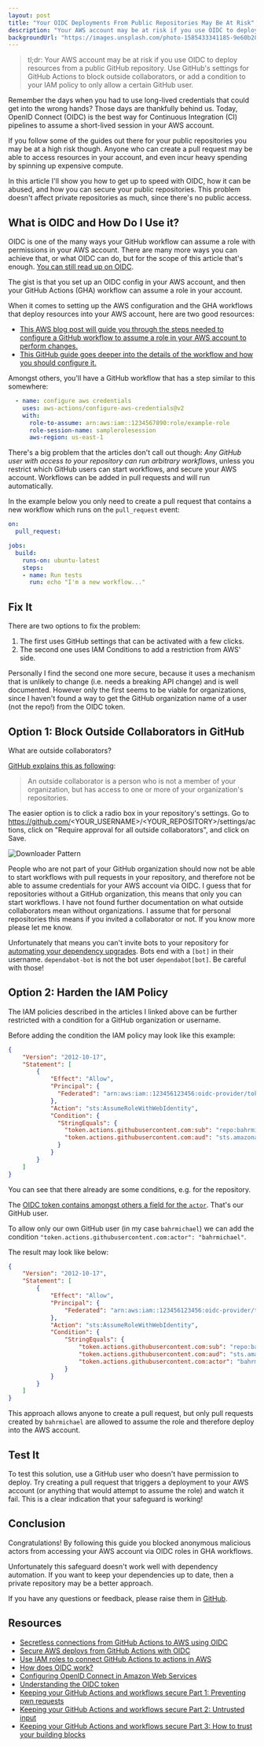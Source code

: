 ```yaml
---
layout: post
title: "Your OIDC Deployments From Public Repositories May Be At Risk"
description: "Your AWS account may be at risk if you use OIDC to deploy resources from public GitHub repositories. Lean how to block outside collaborators and restrict IAM permissions."
backgroundUrl: "https://images.unsplash.com/photo-1585433341185-9e60b28ed0a7?ixlib=rb-1.2.1&auto=format&q=80&fit=crop"
---
```


> tl;dr: Your AWS account may be at risk if you use OIDC to deploy resources from a public GitHub repository.
> Use GitHub's settings for GitHub Actions to block outside collaborators, or add a condition to your IAM policy to only allow a certain GitHub user.

Remember the days when you had to use long-lived credentials that could get into the wrong hands?
Those days are thankfully behind us. Today, OpenID Connect (OIDC) is the best way for
Continuous Integration (CI) pipelines to assume a short-lived session in your AWS account.

If you follow some of the guides out there for your public repositories you may be at a high risk though. Anyone
who can create a pull request may be able to access resources in your account, and even incur heavy spending by spinning up expensive compute.

In this article I'll show you how to get up to speed with OIDC, how it can be abused, and how you can secure your public
repositories. This problem doesn't affect private repositories as much, since there's no public access.

## What is OIDC and How Do I Use it?

OIDC is one of the many ways your GitHub workflow can assume a role with permissions in your AWS account.
There are many more ways you can achieve that, or what OIDC can do, but for the scope of this article that's enough.
[You can still read up on OIDC](https://openid.net/developers/how-connect-works/).

The gist is that you set up an OIDC config in your AWS account, and then your GitHub Actions (GHA) workflow can assume a role in your account.

When it comes to setting up the AWS configuration and the GHA workflows that deploy resources into your AWS account, here are two good resources:

* [This AWS blog post will guide you through the steps needed to configure a GitHub workflow to assume a role in your AWS account to perform changes.](https://aws.amazon.com/blogs/security/use-iam-roles-to-connect-github-actions-to-actions-in-aws/)
* [This GitHub guide goes deeper into the details of the workflow and how you should configure it.](https://docs.github.com/en/actions/deployment/security-hardening-your-deployments/configuring-openid-connect-in-amazon-web-services)

Amongst others, you'll have a GitHub workflow that has a step similar to this somewhere:

```yaml
  - name: configure aws credentials
    uses: aws-actions/configure-aws-credentials@v2
    with:
      role-to-assume: arn:aws:iam::1234567890:role/example-role
      role-session-name: samplerolesession
      aws-region: us-east-1
```

There's a big problem that the articles don't call out though: *Any GitHub user with access to your repository can run arbitrary
workflows*, unless you restrict which GitHub users can start workflows, and secure your AWS account. Workflows can be added
in pull requests and will run automatically.

In the example below you only need to create a pull request that contains a new workflow which runs on the `pull_request` event:

```yaml
on:
  pull_request:

jobs:
  build:
    runs-on: ubuntu-latest
    steps:
    - name: Run tests
      run: echo "I'm a new workflow..."
```

## Fix It

There are two options to fix the problem:

1. The first uses GitHub settings that can be activated with a few clicks.
2. The second one uses IAM Conditions to add a restriction from AWS' side.

Personally I find the second one more secure, because it uses a mechanism that is unlikely to change (i.e. needs a
breaking API change) and is well documented.
However only the first seems to be viable for organizations, since I haven't found a way to get the
GitHub organization name of a user (not the repo!) from the OIDC token.

## Option 1: Block Outside Collaborators in GitHub

What are outside collaborators?

[GitHub explains this as following](https://docs.github.com/en/organizations/managing-user-access-to-your-organizations-repositories/adding-outside-collaborators-to-repositories-in-your-organization):

> An outside collaborator is a person who is not a member of your organization, but has access to one or more of your organization's repositories.

The easier option is to click a radio box in your repository's settings. Go to https://github.com/<YOUR_USERNAME>/<YOUR_REPOSITORY>/settings/actions,
click on "Require approval for all outside collaborators", and click on Save.

![Downloader Pattern](https://bahr.dev/pictures/deny-outside-collaborators.png)

People who are not part of your GitHub organization should now not be able to start workflows with pull requests in your repository,
and therefore not be able to assume credentials for your AWS account via OIDC. I guess that for repositories without a GitHub organization,
this means that only you can start workflows. I have not found further documentation on what outside collaborators mean without
organizations. I assume that for personal repositories this means if you invited a collaborator or not. If you know more please let me know.

Unfortunately that means you can't invite bots to your repository for [automating your dependency upgrades](https://bahr.dev/2022/12/05/automatic-depdency-upgrades/).
Bots end with a `[bot]` in their username. `dependabot-bot` is not the bot user `dependabot[bot]`. Be careful with those!

## Option 2: Harden the IAM Policy

The IAM policies described in the articles I linked above can be further restricted with a condition for a GitHub organization or username.

Before adding the condition the IAM policy may look like this example:

```json
{
    "Version": "2012-10-17",
    "Statement": [
        {
            "Effect": "Allow",
            "Principal": {
              "Federated": "arn:aws:iam::123456123456:oidc-provider/token.actions.githubusercontent.com"
            },
            "Action": "sts:AssumeRoleWithWebIdentity",
            "Condition": {
              "StringEquals": {
                "token.actions.githubusercontent.com:sub": "repo:bahrmichael/my-repo:*",
                "token.actions.githubusercontent.com:aud": "sts.amazonaws.com"
              }
            }
        }
    ]
}
```

You can see that there already are some conditions, e.g. for the repository.

The [OIDC token contains amongst others a field for the `actor`](https://docs.github.com/en/actions/deployment/security-hardening-your-deployments/about-security-hardening-with-openid-connect#understanding-the-oidc-token). That's our GitHub user.

To allow only our own GitHub user (in my case `bahrmichael`) we can add the condition `"token.actions.githubusercontent.com:actor": "bahrmichael"`.

The result may look like below:

```json
{
    "Version": "2012-10-17",
    "Statement": [
        {
            "Effect": "Allow",
            "Principal": {
                "Federated": "arn:aws:iam::123456123456:oidc-provider/token.actions.githubusercontent.com"
            },
            "Action": "sts:AssumeRoleWithWebIdentity",
            "Condition": {
                "StringEquals": {
                    "token.actions.githubusercontent.com:sub": "repo:bahrmichael/my-repo:*",
                    "token.actions.githubusercontent.com:aud": "sts.amazonaws.com",
                    "token.actions.githubusercontent.com:actor": "bahrmichael" // This line changed
                }
            }
        }
    ]
}
```

This approach allows anyone to create a pull request, but only pull requests created by `bahrmichael` are allowed to assume the role and therefore deploy into the AWS account.

## Test It

To test this solution, use a GitHub user who doesn't have permission to deploy.
Try creating a pull request that triggers a deployment to your AWS account (or anything that would attempt to assume the role)
and watch it fail. This is a clear indication that your safeguard is working!

## Conclusion

Congratulations! By following this guide you blocked anonymous malicious actors from accessing your AWS account via OIDC roles in GHA workflows.

Unfortunately this safeguard doesn't work well with dependency automation. If you want to keep your dependencies up to date,
then a private repository may be a better approach.

If you have any questions or feedback, please raise them in [GitHub](https://github.com/bahrmichael/bahrmichael.github.io).

## Resources

- [Secretless connections from GitHub Actions to AWS using OIDC](https://blog.codecentric.de/secretless-connections-from-github-actions-to-aws-using-oidc)
- [Secure AWS deploys from GitHub Actions with OIDC](https://www.eliasbrange.dev/posts/secure-aws-deploys-from-github-actions-with-oidc)
- [Use IAM roles to connect GitHub Actions to actions in AWS](https://aws.amazon.com/blogs/security/use-iam-roles-to-connect-github-actions-to-actions-in-aws/)
- [How does OIDC work?](https://openid.net/developers/how-connect-works/)
- [Configuring OpenID Connect in Amazon Web Services](https://docs.github.com/en/actions/deployment/security-hardening-your-deployments/configuring-openid-connect-in-amazon-web-services)
- [Understanding the OIDC token](https://docs.github.com/en/actions/deployment/security-hardening-your-deployments/about-security-hardening-with-openid-connect#understanding-the-oidc-token)
- [Keeping your GitHub Actions and workflows secure Part 1: Preventing pwn requests](https://securitylab.github.com/research/github-actions-preventing-pwn-requests/)
- [Keeping your GitHub Actions and workflows secure Part 2: Untrusted input](https://securitylab.github.com/research/github-actions-untrusted-input/)
- [Keeping your GitHub Actions and workflows secure Part 3: How to trust your building blocks](https://securitylab.github.com/research/github-actions-building-blocks/)
